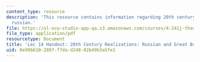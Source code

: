 ```yaml
---
content_type: resource
description: 'This resource contains information regarding 20th century realizations:
  russian.'
file: https://ol-ocw-studio-app-qa.s3.amazonaws.com/courses/4-241j-theory-of-city-form-spring-2013/0e9966102897f7dad24802b49b3a5fe1_MIT4_241JS13_handout14.pdf
file_type: application/pdf
resourcetype: Document
title: 'Lec 14 Handout: 20th Century Realizations: Russian and Great Britain'
uid: 0e996610-2897-f7da-d248-02b49b3a5fe1
---
```

